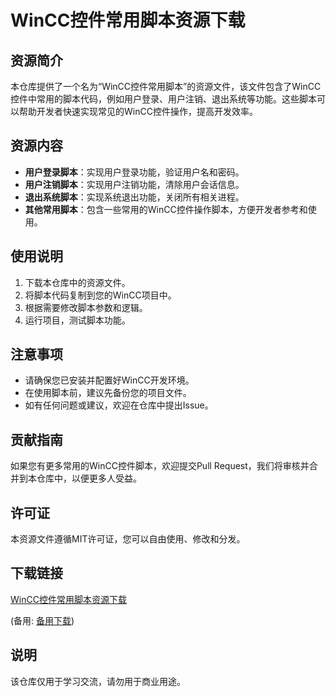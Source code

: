 # WinCC控件常用脚本资源下载

## 资源简介

本仓库提供了一个名为“WinCC控件常用脚本”的资源文件，该文件包含了WinCC控件中常用的脚本代码，例如用户登录、用户注销、退出系统等功能。这些脚本可以帮助开发者快速实现常见的WinCC控件操作，提高开发效率。

## 资源内容

- **用户登录脚本**：实现用户登录功能，验证用户名和密码。
- **用户注销脚本**：实现用户注销功能，清除用户会话信息。
- **退出系统脚本**：实现系统退出功能，关闭所有相关进程。
- **其他常用脚本**：包含一些常用的WinCC控件操作脚本，方便开发者参考和使用。

## 使用说明

1. 下载本仓库中的资源文件。
2. 将脚本代码复制到您的WinCC项目中。
3. 根据需要修改脚本参数和逻辑。
4. 运行项目，测试脚本功能。

## 注意事项

- 请确保您已安装并配置好WinCC开发环境。
- 在使用脚本前，建议先备份您的项目文件。
- 如有任何问题或建议，欢迎在仓库中提出Issue。

## 贡献指南

如果您有更多常用的WinCC控件脚本，欢迎提交Pull Request，我们将审核并合并到本仓库中，以便更多人受益。

## 许可证

本资源文件遵循MIT许可证，您可以自由使用、修改和分发。

## 下载链接
[WinCC控件常用脚本资源下载](https://pan.quark.cn/s/8d589437ecf0) 

(备用: [备用下载](https://pan.baidu.com/s/1sevup9vsdkEmfh0sk2F9RQ?pwd=1234))

## 说明

该仓库仅用于学习交流，请勿用于商业用途。
